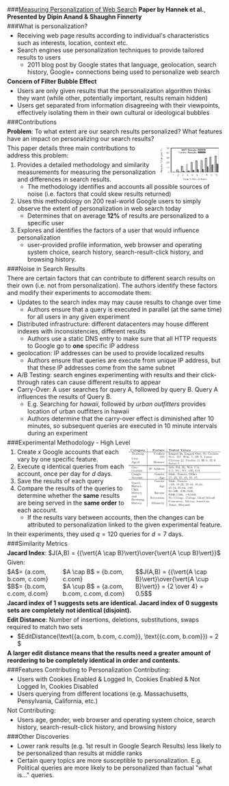 <style>
	ul, ol {
		margin-top:0px;
		margin-bottom:0px;
	}
	p {
		margin: 5px 0px;
	}
	body {
		margin-top:0px;
		margin-bottom: 0px;
		padding-left: 20px;
		padding-right: 20px;
	}
	h3 {
	  border-bottom: 1px solid #cccccc;
	}
</style>
###<span style="text-decoration:underline">Measuring Personalization of Web Search</span>
**Paper by Hannek et al.**, **Presented by Dipin Anand & Shaughn Finnerty**

###What is personalization?
- Receiving web page results according to individual's characteristics such as interests, location, context etc.
- Search engines use personalization techniques to provide tailored results to users
	- 2011 blog post by Google states that language, geolocation, search history, Google+ connections being used to personalize web search 


**Concern of Filter Bubble Effect**

- Users are only given results that the personalization algorithm thinks they want (while other, potentially important, results remain hidden)
- Users get separated from information disagreeing with their viewpoints, effectively isolating them in their own cultural or ideological bubbles

###Contributions

**Problem**: To what extent are our search results personalized? What features have an impact on personalizing our search results?

<img src="images/figure-5-amt-personalization.png" style="float:right" width="150
" alt="Figure 5 Amt Personalization">

This paper details three main contributions to address this problem:


1. Provides a detailed methodology and similarity measurements for measuring the personalization and differences in search results.
	- The methodology identifies and accounts all possible sources of noise (i.e. factors that could skew results returned) 
2. Uses this methodology on 200 real-world Google users to simply observe the extent of personalization in web search today
	- Determines that on average **12%** of results are personalized to a specific user
3. Explores and identifies the factors of a user that would influence personalization
	- user-provided profile information, web browser and operating system choice, search history, search-result-click history, and browsing history. 


###Noise in Search Results

There are certain factors that can contribute to different search results on their own (i.e. not from personalization). The authors identify these factors and modify their experiments to accomodate them:

- Updates to the search index may may cause results to change over time
	- Authors ensure that a query is executed in parallel (at the same time) for all users in any given experiment
- Distributed infrastructure: different datacenters may house different indexes with inconsistencies, different results
	- Authors use a static DNS entry to make sure that all HTTP requests to Google go to **one** specific IP address
- geolocation: IP addresses can be used to provide localized results
	- Authors ensure that queries are execute from unique IP address, but that these IP addresses come from the same subnet
- A/B Testing: search engines experimenting with results and their click-through rates can cause different results to appear
- Carry-Over: A user searches for query A, followed by query B. Query A influences the results of Query B.
	- E.g. Searching for *hawaii*, followed by *urban outfitters* provides location of urban outfitters in hawaii
	- Authors determine that the carry-over effect is diminished after 10 minutes, so subsequent queries are executed in 10 minute intervals during an experiment

###Experimental Methodology - High Level
<img src="images/table-3-features-evaluated.png" style="float:right" width="220" alt="Table 3 Features Evaluated">

1. Create $x$ Google accounts that each vary by one specific feature.
2. Execute $q$ identical queries from each account, once per day for $d$ days. 
3. Save the results of each query
4. Compare the results of the queries to determine whether the **same** results are being served in the **same order** to each account. 
	- If the results vary between accounts, then the changes can be attributed to personalization linked to the given experimental feature.  

In their experiments, they used $q=120$ queries for $d=7$ days.

###Similarity Metrics

**Jacard Index**: $J(A,B) = {{\vert{A \cap B}\vert}\over{\vert{A \cup B}\vert}}$

Given: 
<div style="display: inline-block; width:25%">
$A$= {a.com, b.com, c.com}
<br>
$B$= {b.com, c.com, d.com}
</div>
<div style="display: inline-block; width:33%">
$A \cap B$ = {b.com, c.com}
<br>
$A \cup B$ = {a.com, b.com, c.com, d.com}
</div>
<div style="display: inline-block; width:40%">
$$J(A,B) = {{\vert{A \cap B}\vert}\over{\vert{A \cup B}\vert}} = {2 \over 4} = 0.5$$
</div>

**Jacard index of 1 suggests sets are identical. Jacard index of 0 suggests sets are completely not identical (disjoint).**

**Edit Distance**: Number of insertions, deletions, substitutions, swaps required to match two sets

- $EditDistance(\text{{a.com, b.com, c.com}}, \text{{c.com, b.com}}) = 2 $

**A larger edit distance means that the results need a greater amount of reordering to be completely identical in order and contents.**


###Features Contributing to Personalization
Contributing:

- Users with Cookies Enabled & Logged In, Cookies Enabled & Not Logged In, Cookies Disabled
- Users querying from different locations (e.g. Massachusetts, Pensylvania, California, etc.)

Not Contributing:

- Users age, gender, web browser and operating system choice, search history, search-result-click history, and browsing history

###Other Discoveries

- Lower rank results (e.g. 1st result in Google Search Results) less likely to be personalized than results at middle ranks
- Certain query topics are more susceptible to personalization. E.g. Political queries are more likely to be personalized than factual "what is..." queries.
